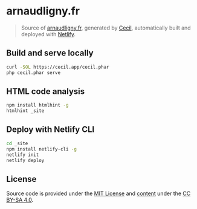 # arnaudligny.fr

> Source of [arnaudligny.fr](https://arnaudligny.fr), generated by [Cecil](https://cecil.app), automatically built and deployed with [Netlify](https://www.netlify.com).

## Build and serve locally
```bash
curl -SOL https://cecil.app/cecil.phar
php cecil.phar serve
```

## HTML code analysis
```bash
npm install htmlhint -g
htmlhint _site
```

## Deploy with Netlify CLI
```bash
cd _site
npm install netlify-cli -g
netlify init
netlify deploy
```

## License

Source code is provided under the [MIT License](LICENSE) and [content](content) under the [CC BY-SA 4.0](https://creativecommons.org/licenses/by-sa/4.0/).
